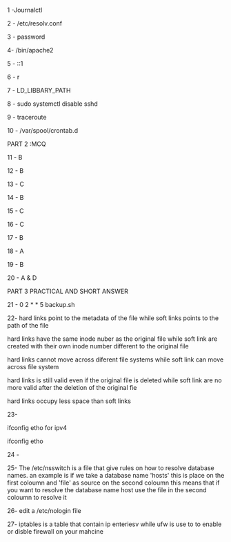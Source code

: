 1 -Journalctl

2 - /etc/resolv.conf

3 - password

4- /bin/apache2

5 - ::1

6 - r

7 - LD_LIBBARY_PATH

8 - sudo systemctl disable sshd

9 - traceroute

10 - /var/spool/crontab.d

PART 2 :MCQ

11 - B

12 - B

13 - C

14 - B

15 - C

16 - C

17 - B

18 - A

19 - B

20 - A & D

PART 3 PRACTICAL AND SHORT ANSWER

21 - 0 2 * * 5 backup.sh

22- hard links point to the metadata of the file while soft links points to the path of the file

hard links have the same inode nuber as the original file while soft link are created with their own inode number different to the original file

hard links cannot move across diferent file systems while soft link can move across file system

hard links is still valid even if the original file is deleted while soft link are no more valid after the deletion of the original fie

hard links occupy less space than soft links

23-

ifconfig etho for ipv4

ifconfig etho

24 -

25- The /etc/nsswitch is a file that give rules on how to resolve database names. an example is if we take a database name 'hosts' this is place on the first coloumn and 'file' as source on the second coloumn this means that if you want to resolve the database name host use the file in the second coloumn to resolve it

26- edit a /etc/nologin file

27- iptables is a table that contain ip enteriesv while ufw is use to to enable or disble firewall on your mahcine
